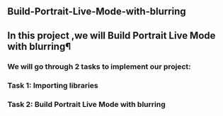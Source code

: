 ## Build-Portrait-Live-Mode-with-blurring

## In this project ,we will Build Portrait Live Mode with blurring¶ 

### We will go through 2 tasks to implement our project:

### Task 1: Importing libraries 

### Task 2: Build Portrait Live Mode with blurring
